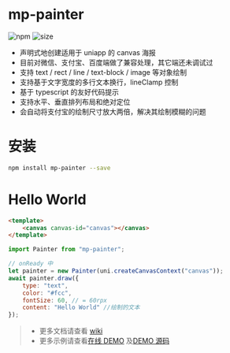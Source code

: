 mp-painter
===
![npm](https://img.shields.io/npm/v/mp-painter)
![size](https://img.shields.io/bundlephobia/min/mp-painter)
- 声明式地创建适用于 uniapp 的 canvas 海报
- 目前对微信、支付宝、百度端做了兼容处理，其它端还未调试过
- 支持 text / rect / line / text-block / image 等对象绘制
- 支持基于文字宽度的多行文本换行，lineClamp 控制
- 基于 typescript 的友好代码提示
- 支持水平、垂直排列布局和绝对定位
- 会自动将支付宝的绘制尺寸放大两倍，解决其绘制模糊的问题

安装
===
```bash
npm install mp-painter --save
```

Hello World
===
```html
<template>
    <canvas canvas-id="canvas"></canvas>
</template>
```
```js
import Painter from "mp-painter";

// onReady 中
let painter = new Painter(uni.createCanvasContext("canvas"));
await painter.draw({
    type: "text",
    color: "#fcc",
    fontSize: 60, // = 60rpx
    content: "Hello World" //绘制的文本
});
```

> - 更多文档请查看 [wiki](https://github.com/xlfsummer/mp-painter/wiki)
> - 更多示例请查看[在线 DEMO](http://mp-painter.xlf-summer.cn/) 及[DEMO 源码](https://github.com/xlfsummer/mp-painter/tree/master/example/src/pages)
